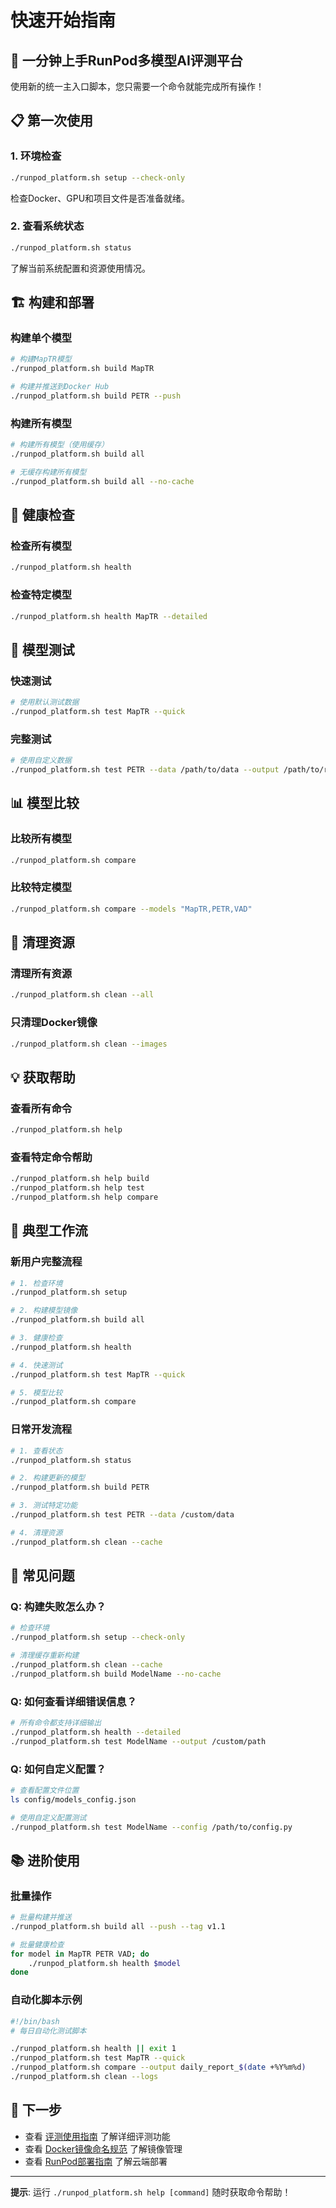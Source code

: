 # 快速开始指南

## 🚀 一分钟上手RunPod多模型AI评测平台

使用新的统一主入口脚本，您只需要一个命令就能完成所有操作！

## 📋 第一次使用

### 1. 环境检查
```bash
./runpod_platform.sh setup --check-only
```
检查Docker、GPU和项目文件是否准备就绪。

### 2. 查看系统状态
```bash
./runpod_platform.sh status
```
了解当前系统配置和资源使用情况。

## 🏗️ 构建和部署

### 构建单个模型
```bash
# 构建MapTR模型
./runpod_platform.sh build MapTR

# 构建并推送到Docker Hub
./runpod_platform.sh build PETR --push
```

### 构建所有模型
```bash
# 构建所有模型（使用缓存）
./runpod_platform.sh build all

# 无缓存构建所有模型
./runpod_platform.sh build all --no-cache
```

## 🏥 健康检查

### 检查所有模型
```bash
./runpod_platform.sh health
```

### 检查特定模型
```bash
./runpod_platform.sh health MapTR --detailed
```

## 🧪 模型测试

### 快速测试
```bash
# 使用默认测试数据
./runpod_platform.sh test MapTR --quick
```

### 完整测试
```bash
# 使用自定义数据
./runpod_platform.sh test PETR --data /path/to/data --output /path/to/results
```

## 📊 模型比较

### 比较所有模型
```bash
./runpod_platform.sh compare
```

### 比较特定模型
```bash
./runpod_platform.sh compare --models "MapTR,PETR,VAD"
```

## 🧹 清理资源

### 清理所有资源
```bash
./runpod_platform.sh clean --all
```

### 只清理Docker镜像
```bash
./runpod_platform.sh clean --images
```

## 💡 获取帮助

### 查看所有命令
```bash
./runpod_platform.sh help
```

### 查看特定命令帮助
```bash
./runpod_platform.sh help build
./runpod_platform.sh help test
./runpod_platform.sh help compare
```

## 🎯 典型工作流

### 新用户完整流程
```bash
# 1. 检查环境
./runpod_platform.sh setup

# 2. 构建模型镜像
./runpod_platform.sh build all

# 3. 健康检查
./runpod_platform.sh health

# 4. 快速测试
./runpod_platform.sh test MapTR --quick

# 5. 模型比较
./runpod_platform.sh compare
```

### 日常开发流程
```bash
# 1. 查看状态
./runpod_platform.sh status

# 2. 构建更新的模型
./runpod_platform.sh build PETR

# 3. 测试特定功能
./runpod_platform.sh test PETR --data /custom/data

# 4. 清理资源
./runpod_platform.sh clean --cache
```

## 🔧 常见问题

### Q: 构建失败怎么办？
```bash
# 检查环境
./runpod_platform.sh setup --check-only

# 清理缓存重新构建
./runpod_platform.sh clean --cache
./runpod_platform.sh build ModelName --no-cache
```

### Q: 如何查看详细错误信息？
```bash
# 所有命令都支持详细输出
./runpod_platform.sh health --detailed
./runpod_platform.sh test ModelName --output /custom/path
```

### Q: 如何自定义配置？
```bash
# 查看配置文件位置
ls config/models_config.json

# 使用自定义配置测试
./runpod_platform.sh test ModelName --config /path/to/config.py
```

## 📚 进阶使用

### 批量操作
```bash
# 批量构建并推送
./runpod_platform.sh build all --push --tag v1.1

# 批量健康检查
for model in MapTR PETR VAD; do
    ./runpod_platform.sh health $model
done
```

### 自动化脚本示例
```bash
#!/bin/bash
# 每日自动化测试脚本

./runpod_platform.sh health || exit 1
./runpod_platform.sh test MapTR --quick
./runpod_platform.sh compare --output daily_report_$(date +%Y%m%d)
./runpod_platform.sh clean --logs
```

## 🎯 下一步

- 查看 [评测使用指南](evaluation_guide.md) 了解详细评测功能
- 查看 [Docker镜像命名规范](../technical/DOCKER_NAMING_CONVENTIONS.md) 了解镜像管理
- 查看 [RunPod部署指南](RUNPOD_SETUP_GUIDE.md) 了解云端部署

---

**提示**: 运行 `./runpod_platform.sh help [command]` 随时获取命令帮助！